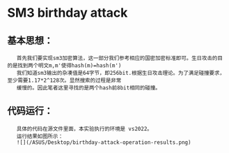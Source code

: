 
# SM3 birthday attack         
## 基本思想：                        
       首先我们要实现sm3加密算法，这一部分我们参考相应的国密加密标准即可。生日攻击的目的是找到两个明文m,m'使得hash(m)=hash(m')      
       我们知道sm3输出的杂凑值是64字节，即256bit.根据生日攻击理论。为了满足碰撞要求，至少需要1.17*2^128次。显然搜索的过程是非常     
       缓慢的。因此笔者这里寻找的是两个hash前8bit相同的碰撞。      
## 代码运行：    
       具体的代码在源文件里面，本实验执行的环境是 vs2022。   
       运行结果如图所示：   
       ![](/ASUS/Desktop/birthday-attack-operation-results.png)
